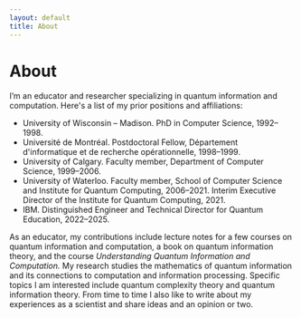 ```yaml
---
layout: default
title: About
---
```


# About

I’m an educator and researcher specializing in quantum information and computation. Here's a list of my prior positions and affiliations:

- University of Wisconsin – Madison. PhD in Computer Science, 1992–1998.
- Université de Montréal. Postdoctoral Fellow, Département d'informatique et de recherche opérationnelle, 1998–1999.
- University of Calgary. Faculty member, Department of Computer Science, 1999–2006.
- University of Waterloo. Faculty member, School of Computer Science and Institute for Quantum Computing, 2006–2021. Interim Executive Director of the Institute for Quantum Computing, 2021.
- IBM. Distinguished Engineer and Technical Director for Quantum Education, 2022–2025.

As an educator, my contributions include lecture notes for a few courses on quantum information and computation, a book on quantum information theory, and the course *Understanding Quantum Information and Computation.* My research studies the mathematics of quantum information and its connections to computation and information processing. Specific topics I am interested include quantum complexity theory and quantum information theory. From time to time I also like to write about my experiences as a scientist and share ideas and an opinion or two.
